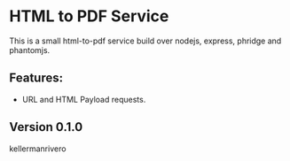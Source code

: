 ﻿# HTML to PDF Service

This is a small html-to-pdf service build over nodejs, express, phridge and phantomjs.

## Features:

* URL and HTML Payload requests.

## Version 0.1.0

kellermanrivero
